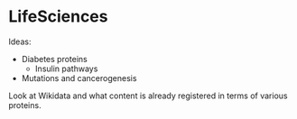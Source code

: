 # LifeSciences
Ideas:
  - Diabetes proteins
    - Insulin pathways
  - Mutations and cancerogenesis
  
Look at Wikidata and what content is already registered in terms of various proteins.
